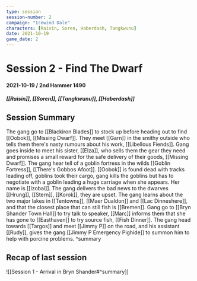 ```yaml
---
type: session
session-number: 2
campaign: "Icewind Dale"
characters: [Raisin, Soren, Haberdash, Tangkwunu]
date: 2021-10-19
game_date: 2
---
```


# Session 2 - Find The Dwarf
#### 2021-10-19 / 2nd Hammer 1490
##### [[Raisin]], [[Soren]], [[Tangkwunu]], [[Haberdash]]

## Session Summary
The gang go to [[Blackiron Blades]] to stock up before heading out to find [[Oobok]], [[Missing Dwarf]]. They meet [[Garn]] in the smithy outside who tells them there's nasty rumours about his work, [[Libellous Fiends]]. Gang goes inside to meet his sister, [[Elza]], who sells them the gear they need and promises a small reward for the safe delivery of their goods, [[Missing Dwarf]].
The gang hear tell of a goblin fortress in the wilds [[Goblin Fortress]], [[There's Gobbos Afoot]].
[[Oobok]] is found dead with tracks leading off, goblins took their cargo, gang kills the goblins but has to negotiate with a goblin leading a huge carriage when she appears. Her name is [[Izobai]]. The gang delivers the bad news to the dwarves [[Hrung]], [[Stern]], [[Korok]], they are upset.
The gang learns about the two major lakes in [[Tentowns]], [[Maer Dualdon]] and [[Lac Dinneshere]], and that the closest place that can still fish is [[Bremen]].
Gang go to [[Bryn Shander Town Hall]] to try talk to speaker, [[Marc]] informs them that she has gone to [[Easthaven]] to try source fish, [[Fish Dinner]].
The gang head towards [[Targos]] and meet [[Jimmy P]] on the road, and his assistant [[Rudy]], gives the gang [[Jimmy P Emergency Pighide]] to summon him to help with porcine problems.
^summary

## Recap of last session
![[Session 1 - Arrival in Bryn Shander#^summary]]
